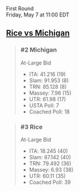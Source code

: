 First Round  
Friday, May 7 at 11:00 EDT
## [Rice vs Michigan](https://www.ncaa.com/game/5833657) 

> ### #2 Michigan  
> At-Large Bid  
> - ITA: 41.216 (19)  
> - Slam: 91.953 (8)  
> - TRN: 85.128 (8)  
> - Massey: 7.96 (15)  
> - UTR: 61.98 (17)  
> - USTA Poll: 7  
> - Coached Poll: 18  

> ### #3 Rice  
> At-Large Bid  
> - ITA: 18.245 (40)  
> - Slam: 87.142 (40)  
> - TRN: 79.492 (36)  
> - Massey: 6.93 (38)  
> - UTR: 60.11 (35)  
> - Coached Poll: 39  